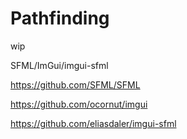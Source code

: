 # Pathfinding
wip

SFML/ImGui/imgui-sfml 

https://github.com/SFML/SFML

https://github.com/ocornut/imgui

https://github.com/eliasdaler/imgui-sfml

